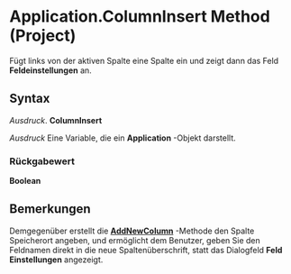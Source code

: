 
# Application.ColumnInsert Method (Project)

Fügt links von der aktiven Spalte eine Spalte ein und zeigt dann das Feld  **Feldeinstellungen** an.


## Syntax

 _Ausdruck_. **ColumnInsert**

 _Ausdruck_ Eine Variable, die ein **Application** -Objekt darstellt.


### Rückgabewert

 **Boolean**


## Bemerkungen

Demgegenüber erstellt die  **[AddNewColumn](009071ad-b713-4252-ab1c-781d58620d8c.md)** -Methode den Spalte Speicherort angeben, und ermöglicht dem Benutzer, geben Sie den Feldnamen direkt in die neue Spaltenüberschrift, statt das Dialogfeld **Feld Einstellungen** angezeigt.

